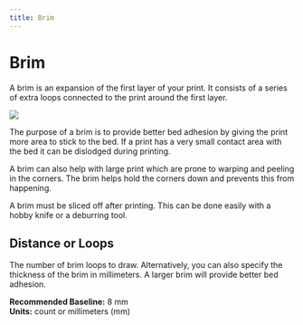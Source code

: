 ```yaml
---
title: Brim
---
```


Brim
====

A brim is an expansion of the first layer of your print. It consists of a series of extra loops connected to the print around the first layer.

![](https://lh3.googleusercontent.com/n-3ocstUK4mHgVhtY74wrGomQUSTH4W9VdEMXZwjmG3yl_iAUaGATBbmfhgsxvPZHut_RRLs67JRi_94AzIp2uV4UjA=s0)

The purpose of a brim is to provide better bed adhesion by giving the print more area to stick to the bed. If a print has a very small contact area with the bed it can be dislodged during printing.

A brim can also help with large print which are prone to warping and peeling in the corners. The brim helps hold the corners down and prevents this from happening.

A brim must be sliced off after printing. This can be done easily with a hobby knife or a deburring tool.

Distance or Loops
-----------------

The number of brim loops to draw. Alternatively, you can also specify the thickness of the brim in millimeters. A larger brim will provide better bed adhesion.

**Recommended Baseline:** 8 mm  
**Units:** count or millimeters (mm)